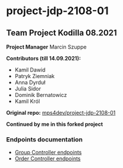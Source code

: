 # project-jdp-2108-01

## Team Project Kodilla 08.2021

**Project Manager** Marcin Szuppe

**Contributors (till 14.09.2021):**
- Kamil Dawid
- Patryk Ziemniak
- Anna Dyrduł
- Julia Sidor
- Dominik Bernatowicz
- Kamil Król

**Original repo:** [mps4dev/project-jdp-2108-01](https://github.com/mps4dev/project-jdp-2108-01)

**Continued by me in this forked project**

### Endpoints documentation

- [Group Controller endpoints](docs/GroupEndpoints.md)
- [Order Controller endpoints](docs/OrderEndpoints.md)
